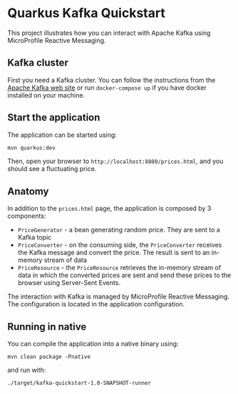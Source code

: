 Quarkus Kafka Quickstart
========================

This project illustrates how you can interact with Apache Kafka using MicroProfile Reactive Messaging.

## Kafka cluster

First you need a Kafka cluster. You can follow the instructions from the [Apache Kafka web site](https://kafka.apache.org/quickstart) or run `docker-compose up` if you have docker installed on your machine.

## Start the application

The application can be started using: 

```bash
mvn quarkus:dev
```  

Then, open your browser to `http://localhost:8080/prices.html`, and you should see a fluctuating price.

## Anatomy

In addition to the `prices.html` page, the application is composed by 3 components:

* `PriceGenerator` - a bean generating random price. They are sent to a Kafka topic
* `PriceConverter` - on the consuming side, the `PriceConverter` receives the Kafka message and convert the price.
The result is sent to an in-memory stream of data
* `PriceResource`  - the `PriceResource` retrieves the in-memory stream of data in which the converted prices are sent and send these prices to the browser using Server-Sent Events.

The interaction with Kafka is managed by MicroProfile Reactive Messaging.
The configuration is located in the application configuration.

## Running in native

You can compile the application into a native binary using:

`mvn clean package -Pnative`

and run with:

`./target/kafka-quickstart-1.0-SNAPSHOT-runner` 